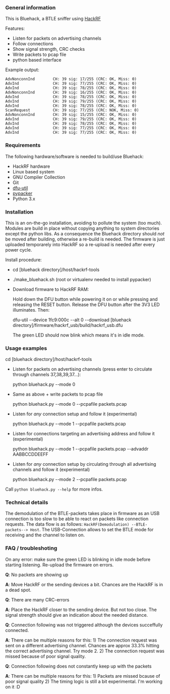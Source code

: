 ### General information
This is Bluehack, a BTLE sniffer using [HackRF](https://github.com/mossmann/hackrf)

Features:
* Listen for packets on advertising channels
* Follow connections
* Show signal strength, CRC checks
* Write packets to pcap file
* python based interface

Example output:

	AdvNonconnInd        CH: 39 sig: 17/255 (CRC: OK, Miss: 0)
	AdvInd               CH: 39 sig: 77/255 (CRC: OK, Miss: 0)
	AdvInd               CH: 39 sig: 78/255 (CRC: OK, Miss: 0)
	AdvNonconnInd        CH: 39 sig: 16/255 (CRC: OK, Miss: 0)
	AdvInd               CH: 39 sig: 78/255 (CRC: OK, Miss: 0)
	AdvInd               CH: 39 sig: 79/255 (CRC: OK, Miss: 0)
	AdvInd               CH: 39 sig: 78/255 (CRC: OK, Miss: 0)
	ScanRequest          CH: 39 sig: 77/255 (CRC: NOK, Miss: 0)
	AdvNonconnInd        CH: 39 sig: 15/255 (CRC: OK, Miss: 0)
	AdvInd               CH: 39 sig: 79/255 (CRC: OK, Miss: 0)
	AdvInd               CH: 39 sig: 78/255 (CRC: OK, Miss: 0)
	AdvInd               CH: 39 sig: 77/255 (CRC: OK, Miss: 0)
	AdvInd               CH: 39 sig: 77/255 (CRC: OK, Miss: 0)

### Requirements
The following hardware/software is needed to build/use Bluehack:

* HackRF hardware
* Linux based system
* GNU Compiler Collection
* Git
* [dfu-util](http://dfu-util.sourceforge.net)
* [pypacker](https://github.com/mike01/pypacker)
* Python 3.x

### Installation
This is an on-the-go installation, avoiding to pollute the system (too much).
Modules are build in place without copying anything to system directories except the python libs.
As a consequence the Bluehack directory should *not* be moved after building, otherwise a re-build is needed.
The firmware is just uploaded temporarely into HackRF so a re-upload is needed after every power cycle.

Install procedure:
* cd [bluehack directory]/host/hackrf-tools
* ./make_bluehack.sh (root or virtualenv needed to install pypacker)
* Download firmware to HackRF RAM:

  Hold down the DFU button while powering it on or while pressing and
  releasing the RESET button. Release the DFU button after the 3V3 LED illuminates. Then:

  dfu-util --device 1fc9:000c --alt 0 --download [bluehack directory]/firmware/hackrf_usb/build/hackrf_usb.dfu

  The green LED should now blink which means it's in idle mode.

### Usage examples
cd [bluehack directory]/host/hackrf-tools

* Listen for packets on advertising channels (press enter to circulate through channels 37,38,39,37...):

  python bluehack.py --mode 0
* Same as above + write packets to pcap file

  python bluehack.py --mode 0 --pcpafile packets.pcap
* Listen for *any* connection setup and follow it (experimental)

  python bluehack.py --mode 1 --pcpafile packets.pcap
* Listen for connections targeting an advertising address and follow it (experimental)

  python bluehack.py --mode 1 --pcpafile packets.pcap --advaddr AABBCCDDEEFF
* Listen for *any* connection setup by circulating through all advertising channels and follow it (experimental)

  python bluehack.py --mode 2 --pcpafile packets.pcap


Call `python bluehack.py --help` for more infos.

### Technical details
The demodulation of the BTLE-packets takes place in firmware as an USB connection is too slow to be able to react
on packets like connection requests. The data flow is as follows: `HackRF(Demodulation) --BTLE-packets--> Host`.
The USB-Connection allows to set the BTLE mode for receiving and the channel to listen on.

### FAQ / troubleshoting
On any error: make sure the green LED is blinking in idle mode before starting listening. Re-upload the firmware on errors.

**Q**:	No packets are showing up

**A**:	Move HackRF or the sending devices a bit. Chances are the HackRF is in a dead spot.

**Q**:	There are many CRC-errors

**A**:	Place the HackRF closer to the sending device. But not too close. The signal strength should give
        an indication about the needed distance.

**Q**:	Connection following was not triggered although the devices succeffully connected.

**A**:	There can be multiple reasons for this:
        1) The connection request was sent on a different advertising channel.
        Chances are approx 33.3% hitting the correct advertising channel. Try mode 2.
        2) The connection request was missed because of poor signal quality.

**Q**:	Connection following does not constantly keep up with the packets

**A**:	There can be multiple reasons for this:
        1) Packets are missed bcause of poor signal quality
        2) The timing logic is still a bit experimental. I'm working on it :D
